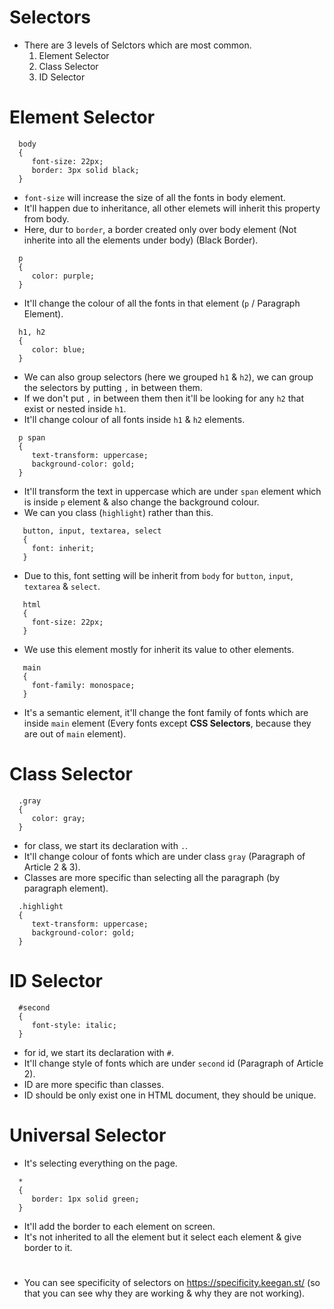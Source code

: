 # Selectors

 * There are 3 levels of Selctors which are most common.
   1. Element Selector
   2. Class Selector
   3. ID Selector

# Element Selector

 ```
   body
   {
      font-size: 22px;
      border: 3px solid black;
   }
 ```
 * `font-size` will increase the size of all the fonts in body element.
 * It'll happen due to inheritance, all other elemets will inherit this property from body.
 * Here, dur to `border`, a border created only over body element (Not inherite into all the elements under body) (Black Border).

 ```
   p
   {
      color: purple;
   }
 ```
 * It'll change the colour of all the fonts in that element (`p` / Paragraph Element).

 ```
   h1, h2
   {
      color: blue;
   }
 ```
 * We can also group selectors (here we grouped `h1` & `h2`), we can group the selectors by putting `,` in between them.
 * If we don't put `,` in between them then it'll be looking for any `h2` that exist or nested inside `h1`.
 * It'll change colour of all fonts inside `h1` & `h2` elements.

 ```
   p span
   {
      text-transform: uppercase;
      background-color: gold;
   }
 ```
 * It'll transform the text in uppercase which are under `span` element which is inside `p` element & also change the background colour.
 * We can you class (`highlight`) rather than this.

 ```
    button, input, textarea, select
    {
      font: inherit;
    }
 ```
 * Due to this, font setting will be inherit from `body` for `button`, `input`, `textarea` & `select`.

 ```
    html
    {
      font-size: 22px;
    }
 ```
 * We use this element mostly for inherit its value to other elements.

 ```
    main
    {
      font-family: monospace;
    }
 ```
 * It's a semantic element, it'll change the font family of fonts which are inside `main` element (Every fonts except **CSS Selectors**, because they are out of `main` element).

# Class Selector

 ```
   .gray
   {
      color: gray;
   }
 ```
 * for class, we start its declaration with `.`.
 * It'll change colour of fonts which are under class `gray` (Paragraph of Article 2 & 3).
 * Classes are more specific than selecting all the paragraph (by paragraph element).

 ```
   .highlight
   {
      text-transform: uppercase;
      background-color: gold;
   }
 ```

# ID Selector

 ```
   #second
   {
      font-style: italic;
   }
 ```
 * for id, we start its declaration with `#`.
 * It'll change style of fonts which are under `second` id (Paragraph of Article 2).
 * ID are more specific than classes.
 * ID should be only exist one in HTML document, they should be unique.

# Universal Selector

 * It's selecting everything on the page.
 ```
   *
   {
      border: 1px solid green;
   }
 ```
 * It'll add the border to each element on screen.
 * It's not inherited to all the element but it select each element & give border to it.

#

* You can see specificity of selectors on https://specificity.keegan.st/ (so that you can see why they are working & why they are not working).